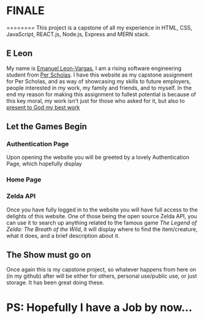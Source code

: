 # FINALE
========
This project is a capstone of all my experience in HTML, CSS, JavaScript, REACT.js, Node.js, Express and MERN stack.

## E Leon
My name is [Emanuel Leon-Vargas](https://emanuelleon.onrender.com/), I am a rising software engineering student from [Per Scholas](https://perscholas.org/).
I have this website as my capstone assignment for Per Scholas, and as way of showcasing my skills to future employers, people interested in my work, my family and friends, and to myself. In the end my reason for making this assignment to fullest potential is because of this key moral, my work isn't just for those who asked for it, but also to [present to God my best work](https://biblehub.com/bsb/colossians/3.htm#:~:text=23Whatever%20you%20do%2C%20work%20at%20it%20with%20your%20whole%20being%2C%20for%20the%20Lord%20and%20not%20for%20men%2C%2024because%20you%20know%20that%20you%20will%20receive%20an%20inheritance%20from%20the%20Lord%20as%20your%20reward.%20It%20is%20the%20Lord%20Christ%20you%20are%20serving.)

## Let the Games Begin

### Authentication Page
Upon opening the website you will be greeted by a lovely Authentication Page, which hopefully display 

### Home Page

### Zelda API
Once you have fully logged in to the website you will have full access to the delights of this website. One of those being the open source Zelda API, you can use it to search up anything related to the famous game _*The Legend of Zelda: The Breath of the Wild*_, it will display where to find the item/creature, what it does, and a brief description about it. 

## The Show must go on
Once again this is my capstone project, so whatever happens from here on (in my github) after will be either for others, personal use/public use, or just storage.
It has been great doing these.


# PS: Hopefully I have a Job by now...